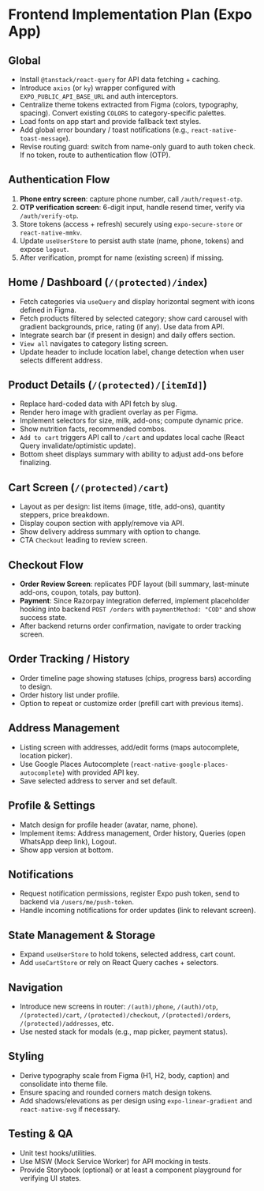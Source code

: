 # Frontend Implementation Plan (Expo App)

## Global
- Install `@tanstack/react-query` for API data fetching + caching.
- Introduce `axios` (or `ky`) wrapper configured with `EXPO_PUBLIC_API_BASE_URL` and auth interceptors.
- Centralize theme tokens extracted from Figma (colors, typography, spacing). Convert existing `COLORS` to category-specific palettes.
- Load fonts on app start and provide fallback text styles.
- Add global error boundary / toast notifications (e.g., `react-native-toast-message`).
- Revise routing guard: switch from name-only guard to auth token check. If no token, route to authentication flow (OTP).

## Authentication Flow
1. **Phone entry screen**: capture phone number, call `/auth/request-otp`.
2. **OTP verification screen**: 6-digit input, handle resend timer, verify via `/auth/verify-otp`.
3. Store tokens (access + refresh) securely using `expo-secure-store` or `react-native-mmkv`.
4. Update `useUserStore` to persist auth state (name, phone, tokens) and expose `logout`.
5. After verification, prompt for name (existing screen) if missing.

## Home / Dashboard (`/(protected)/index`)
- Fetch categories via `useQuery` and display horizontal segment with icons defined in Figma.
- Fetch products filtered by selected category; show card carousel with gradient backgrounds, price, rating (if any). Use data from API.
- Integrate search bar (if present in design) and daily offers section.
- `View all` navigates to category listing screen.
- Update header to include location label, change detection when user selects different address.

## Product Details (`/(protected)/[itemId]`)
- Replace hard-coded data with API fetch by slug.
- Render hero image with gradient overlay as per Figma.
- Implement selectors for size, milk, add-ons; compute dynamic price.
- Show nutrition facts, recommended combos.
- `Add to cart` triggers API call to `/cart` and updates local cache (React Query invalidate/optimistic update).
- Bottom sheet displays summary with ability to adjust add-ons before finalizing.

## Cart Screen (`/(protected)/cart`)
- Layout as per design: list items (image, title, add-ons), quantity steppers, price breakdown.
- Display coupon section with apply/remove via API.
- Show delivery address summary with option to change.
- CTA `Checkout` leading to review screen.

## Checkout Flow
- **Order Review Screen**: replicates PDF layout (bill summary, last-minute add-ons, coupon, totals, pay button).
- **Payment**: Since Razorpay integration deferred, implement placeholder hooking into backend `POST /orders` with `paymentMethod: "COD"` and show success state.
- After backend returns order confirmation, navigate to order tracking screen.

## Order Tracking / History
- Order timeline page showing statuses (chips, progress bars) according to design.
- Order history list under profile.
- Option to repeat or customize order (prefill cart with previous items).

## Address Management
- Listing screen with addresses, add/edit forms (maps autocomplete, location picker).
- Use Google Places Autocomplete (`react-native-google-places-autocomplete`) with provided API key.
- Save selected address to server and set default.

## Profile & Settings
- Match design for profile header (avatar, name, phone).
- Implement items: Address management, Order history, Queries (open WhatsApp deep link), Logout.
- Show app version at bottom.

## Notifications
- Request notification permissions, register Expo push token, send to backend via `/users/me/push-token`.
- Handle incoming notifications for order updates (link to relevant screen).

## State Management & Storage
- Expand `useUserStore` to hold tokens, selected address, cart count.
- Add `useCartStore` or rely on React Query caches + selectors.

## Navigation
- Introduce new screens in router: `/(auth)/phone`, `/(auth)/otp`, `/(protected)/cart`, `/(protected)/checkout`, `/(protected)/orders`, `/(protected)/addresses`, etc.
- Use nested stack for modals (e.g., map picker, payment status).

## Styling
- Derive typography scale from Figma (H1, H2, body, caption) and consolidate into theme file.
- Ensure spacing and rounded corners match design tokens.
- Add shadows/elevations as per design using `expo-linear-gradient` and `react-native-svg` if necessary.

## Testing & QA
- Unit test hooks/utilities.
- Use MSW (Mock Service Worker) for API mocking in tests.
- Provide Storybook (optional) or at least a component playground for verifying UI states.


